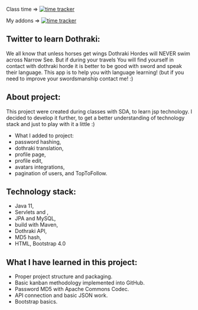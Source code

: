 
Class time => [![time tracker](https://wakatime.com/badge/github/StanislawNagorski/TwitterForDothraki.svg)](https://wakatime.com/badge/github/StanislawNagorski/TwitterForDothraki)

My addons => [![time tracker](https://wakatime.com/badge/github/StanislawNagorski/DothrakiTweeter.svg)](https://wakatime.com/badge/github/StanislawNagorski/DothrakiTweeter)


Twitter to learn Dothraki:
-
We all know that unless horses get wings Dothraki Hordes will NEVER swim across Narrow See.
But if during your travels You will find yourself in contact with dothraki horde it is better to 
be good with sword and speak their language.
This app is to help you with language learning! (but if you need to improve your swordsmanship contact me! :)

About project:
-
This project were created during classes with SDA, to learn jsp technology. 
I decided to develop it further, to get a better understanding of technology stack 
and just to play with it a little :)
- What I added to project:
- password hashing,
- dothraki translation, 
- profile page,
- profile edit,
- avatars integrations,
- pagination of users, and TopToFollow.

Technology stack:
-
- Java 11,
- Servlets and ,
- JPA and MySQL,
- build with Maven,
- Dothraki API,
- MD5 hash,
- HTML, Bootstrap 4.0

What I have learned in this project:
-
- Proper project structure and packaging.
- Basic kanban methodology implemented into GitHub.
- Password MD5 with Apache Commons Codec.
- API connection and basic JSON work.
- Bootstrap basics.

